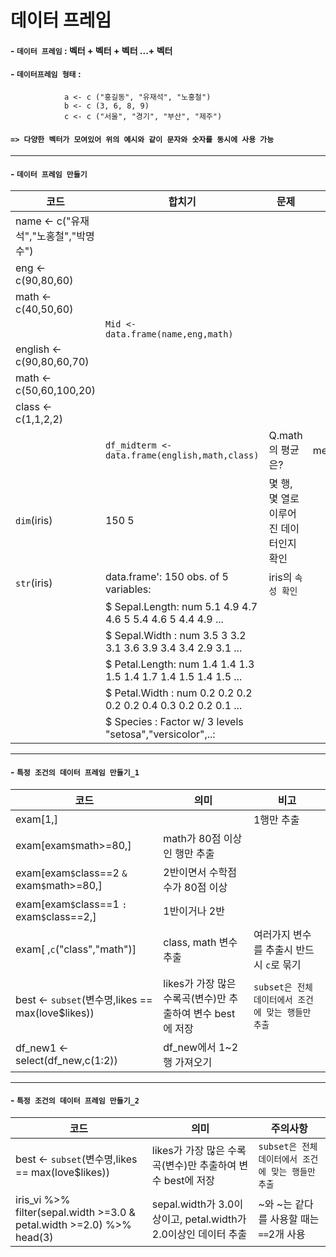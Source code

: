 # 데이터 프레임
#### - **`데이터 프레임`** : 벡터 + 벡터 + 벡터 ...+ 벡터
#### - **`데이터프레임 형태`** :
                a <- c ("홍길동", "유재석", "노홍철") 
                b <- c (3, 6, 8, 9)
                c <- c ("서울", "경기", "부산", "제주")
#### `=> 다양한 벡터가 모여있어 위의 예시와 같이 문자와 숫자를 동시에 사용 가능`
---

#### - **`데이터 프레임 만들기`**
|코드|합치기|문제|관련 코드|
|---|---|---|---|
|name <- c("유재석","노홍철","박명수")
|eng <- c(90,80,60)
|math <- c(40,50,60)|
||`Mid <- data.frame(name,eng,math)`|
|english <- c(90,80,60,70)
|math <- c(50,60,100,20)
|class <- c(1,1,2,2)|
||`df_midterm <- data.frame(english,math,class)`|Q.math의 평균은?|mean(df_midterm`$`math)
|`dim`(iris)|150 5|몇 행, 몇 열로 이루어진 데이터인지 확인
|`str`(iris)|data.frame':	150 obs. of  5 variables:|iris의 `속성 확인`
||$ Sepal.Length: num  5.1 4.9 4.7 4.6 5 5.4 4.6 5 4.4 4.9 ...
||$ Sepal.Width : num  3.5 3 3.2 3.1 3.6 3.9 3.4 3.4 2.9 3.1 ...
||$ Petal.Length: num  1.4 1.4 1.3 1.5 1.4 1.7 1.4 1.5 1.4 1.5 ...
||$ Petal.Width : num  0.2 0.2 0.2 0.2 0.2 0.4 0.3 0.2 0.2 0.1 ...
||$ Species     : Factor w/ 3 levels "setosa","versicolor",..:
---
#### - **`특정 조건의 데이터 프레임 만들기_1`**
|코드|의미|비고|
|---|---|---|
|exam[1,]||1행만 추출
|exam[exam`$`math>=80,]|math가 80점 이상인 행만 추출
|exam[exam`$`class==2 `&` exam`$`math>=80,]|2반이면서 수학점수가 80점 이상
|exam[exam`$`class==1 `:` exam`$`class==2,]|1반이거나 2반
|exam[ ,`c`("class","math")]|class, math 변수 추출|여러가지 변수를 추출시 반드시 `c`로 묶기
|best <- `subset`(변수명,likes == max(love$likes))|likes가 가장 많은 수록곡(변수)만 추출하여 변수 best에 저장|`subset은 전체 데이터에서 조건에 맞는 행들만 추출`|
|df_new1 <- select(df_new,c(1:2))|df_new에서 1~2행 가져오기|
---
#### - **`특정 조건의 데이터 프레임 만들기_2`**
|코드|의미|주의사항|
|---|---|---|
|best <- `subset`(변수명,likes == max(love$likes))|likes가 가장 많은 수록곡(변수)만 추출하여 변수 best에 저장|`subset은 전체 데이터에서 조건에 맞는 행들만 추출`|
|iris_vi %>% filter(sepal.width >=3.0 & petal.width >=2.0) %>% head(3)|sepal.width가 3.0이상이고, petal.width가 2.0이상인 데이터 추출|~와 ~는 같다를 사용할 때는 `==`2개 사용|
